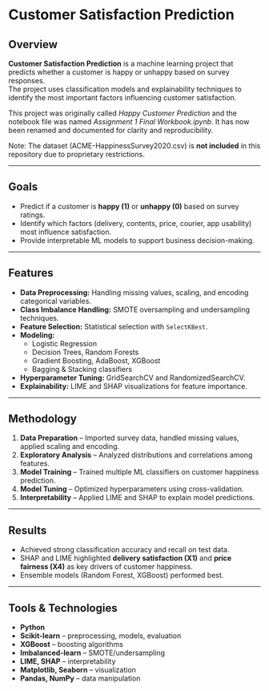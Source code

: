 # Customer Satisfaction Prediction  

## Overview  
**Customer Satisfaction Prediction** is a machine learning project that predicts whether a customer is happy or unhappy based on survey responses.  
The project uses classification models and explainability techniques to identify the most important factors influencing customer satisfaction.  

This project was originally called *Happy Customer Prediction* and the notebook file was named *Assignment 1 Final Workbook.ipynb*. It has now been renamed and documented for clarity and reproducibility.  

Note: The dataset (ACME-HappinessSurvey2020.csv) is **not included** in this repository due to proprietary restrictions.  

---

## Goals  
- Predict if a customer is **happy (1)** or **unhappy (0)** based on survey ratings.  
- Identify which factors (delivery, contents, price, courier, app usability) most influence satisfaction.  
- Provide interpretable ML models to support business decision-making.  

---

## Features  
- **Data Preprocessing:** Handling missing values, scaling, and encoding categorical variables.  
- **Class Imbalance Handling:** SMOTE oversampling and undersampling techniques.  
- **Feature Selection:** Statistical selection with `SelectKBest`.  
- **Modeling:**  
  - Logistic Regression  
  - Decision Trees, Random Forests  
  - Gradient Boosting, AdaBoost, XGBoost  
  - Bagging & Stacking classifiers  
- **Hyperparameter Tuning:** GridSearchCV and RandomizedSearchCV.  
- **Explainability:** LIME and SHAP visualizations for feature importance.  

---

## Methodology  
1. **Data Preparation** – Imported survey data, handled missing values, applied scaling and encoding.  
2. **Exploratory Analysis** – Analyzed distributions and correlations among features.  
3. **Model Training** – Trained multiple ML classifiers on customer happiness prediction.  
4. **Model Tuning** – Optimized hyperparameters using cross-validation.  
5. **Interpretability** – Applied LIME and SHAP to explain model predictions.  

---

## Results  
- Achieved strong classification accuracy and recall on test data.  
- SHAP and LIME highlighted **delivery satisfaction (X1)** and **price fairness (X4)** as key drivers of customer happiness.  
- Ensemble models (Random Forest, XGBoost) performed best.  

---

## Tools & Technologies  
- **Python**  
- **Scikit-learn** – preprocessing, models, evaluation  
- **XGBoost** – boosting algorithms  
- **Imbalanced-learn** – SMOTE/undersampling  
- **LIME, SHAP** – interpretability  
- **Matplotlib, Seaborn** – visualization  
- **Pandas, NumPy** – data manipulation  
